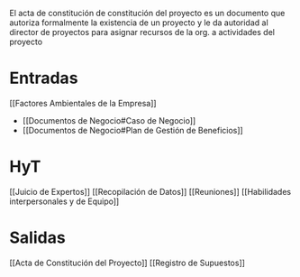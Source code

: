 El acta de constitución de constitución del proyecto es un documento que autoriza formalmente la existencia de un proyecto y le da autoridad al director de proyectos para asignar recursos de la org. a actividades del proyecto

# Entradas
[[Factores Ambientales de la Empresa]]
- [[Documentos de Negocio#Caso de Negocio]]
- [[Documentos de Negocio#Plan de Gestión de Beneficios]]

# HyT
[[Juicio de Expertos]]
[[Recopilación de Datos]]
[[Reuniones]]
[[Habilidades interpersonales y de Equipo]]

# Salidas
[[Acta de Constitución del Proyecto]]
[[Registro de Supuestos]]
